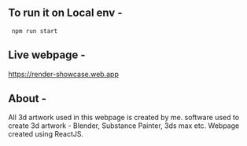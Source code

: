 ## To run it on Local env -
<code> npm run start </code>

## Live webpage -
https://render-showcase.web.app

## About -
All 3d artwork used in this webpage is created by me.
software used to create 3d artwork - Blender, Substance Painter, 3ds max etc.
Webpage created using ReactJS.
